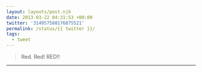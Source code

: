 ```yaml
---
layout: layouts/post.njk
date: 2013-03-22 04:31:53 +00:00
twitter: '314957580176875521'
permalink: /status/{{ twitter }}/
tags: 
  - tweet
---
```


> Red. Red! RED!!

---
